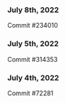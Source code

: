 ### July 8th, 2022

Commit #234010

### July 5th, 2022

Commit #314353


### July 4th, 2022

Commit #72281
